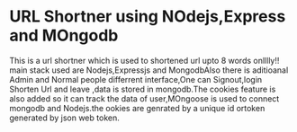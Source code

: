 <h1>URL Shortner using NOdejs,Express and MOngodb</h1>
<P>
  This is a url shortner which is used to shortened url upto 8 words onlllly!!
  main stack used are Nodejs,Expressjs and MongodbAlso there is aditioanal Admin and Normal people differrent interface,One can Signout,login Shorten Url and leave ,data is stored in mongodb.The cookies feature is also added so it can track the data of user,MOngoose is used to connect mongodb and Nodejs.the ookies are genrated by a unique id ortoken generated by json web token.
</P>

